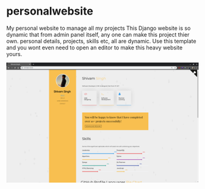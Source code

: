 # personalwebsite
My personal website to manage all my projects
This Django website is so dynamic that from admin panel itself, any one can make this project thier own.
personal details, projects, skills etc, all are dynamic.
Use this template and you wont even need to open an editor to make this heavy website yours.

![Front End ScreenShot](homepage.png)
